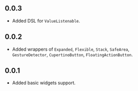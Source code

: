 ## 0.0.3

* Added DSL for `ValueListenable`.

## 0.0.2

* Added wrappers of `Expanded`, `Flexible`, `Stack`, `SafeArea`, `GestureDetector`, `CupertinoButton`, `FloatingActionButton`.

## 0.0.1

* Added basic widgets support.
